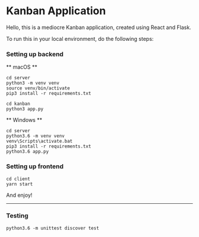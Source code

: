 # Kanban Application

Hello, this is a mediocre Kanban application, created using React and Flask. 

To run this in your local environment, do the following steps:

### Setting up backend

** macOS ** 
```
cd server
python3 -m venv venv
source venv/bin/activate
pip3 install -r requirements.txt

cd kanban
python3 app.py
```

** Windows **
```
cd server
python3.6 -m venv venv
venv\Scripts\activate.bat
pip3 install -r requirements.txt
python3.6 app.py
```

### Setting up frontend
```
cd client
yarn start
```

And enjoy!

---
### Testing
```
python3.6 -m unittest discover test
```